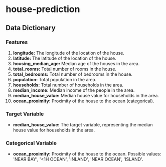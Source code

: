 # house-prediction

## Data Dictionary

### Features

1. **longitude:** The longitude of the location of the house.
2. **latitude:** The latitude of the location of the house.
3. **housing_median_age:** Median age of the houses in the area.
4. **total_rooms:** Total number of rooms in the house.
5. **total_bedrooms:** Total number of bedrooms in the house.
6. **population:** Total population in the area.
7. **households:** Total number of households in the area.
8. **median_income:** Median income of the people in the area.
9. **median_house_value:** Median house value for households in the area.
10. **ocean_proximity:** Proximity of the house to the ocean (categorical).

### Target Variable

- **median_house_value:** The target variable, representing the median house value for households in the area.

### Categorical Variable

- **ocean_proximity:** Proximity of the house to the ocean. Possible values: 'NEAR BAY', '<1H OCEAN', 'INLAND', 'NEAR OCEAN', 'ISLAND'.
